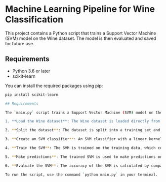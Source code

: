 # Machine Learning Pipeline for Wine Classification

This project contains a Python script that trains a Support Vector Machine (SVM) model on the Wine dataset. The model is then evaluated and saved for future use.

## Requirements

- Python 3.6 or later
- scikit-learn

You can install the required packages using pip:

```bash
pip install scikit-learn

## Requirements

The `main.py` script trains a Support Vector Machine (SVM) model on the Wine dataset and evaluates its performance. Here's a step-by-step breakdown of what the script does:

1. **Load the Wine dataset**: The Wine dataset is loaded directly from scikit-learn's datasets module.

2. **Split the dataset**: The dataset is split into a training set and a test set, with 70% of the data used for training and 30% used for testing.

3. **Create an SVM classifier**: An SVM classifier with a linear kernel is created.

4. **Train the SVM**: The SVM is trained on the training data, which consists of the features and labels from the Wine dataset.

5. **Make predictions**: The trained SVM is used to make predictions on the test data.

6. **Evaluate the SVM**: The accuracy of the SVM is calculated by comparing its predictions on the test data to the actual labels of the test data. The accuracy is printed to the console.

To run the script, use the command `python main.py` in your terminal.